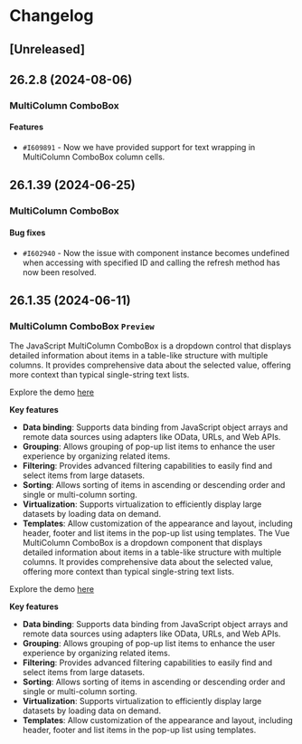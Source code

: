 # Changelog

## [Unreleased]

## 26.2.8 (2024-08-06)

### MultiColumn ComboBox

#### Features

- `#I609891` - Now we have provided support for text wrapping in MultiColumn ComboBox column cells.

## 26.1.39 (2024-06-25)

### MultiColumn ComboBox

#### Bug fixes

- `#I602940` - Now the issue with component instance becomes undefined when accessing with specified ID and calling the refresh method has now been resolved.

## 26.1.35 (2024-06-11)

### MultiColumn ComboBox `Preview`

The JavaScript MultiColumn ComboBox is a dropdown control that displays detailed information about items in a table-like structure with multiple columns. It provides comprehensive data about the selected value, offering more context than typical single-string text lists. 

Explore the demo [here](https://ej2.syncfusion.com/demos/#/fluent2/multicolumn-combobox/default.html)

**Key features**

* **Data binding**: Supports data binding from JavaScript object arrays and remote data sources using adapters like OData, URLs, and Web APIs. 
* **Grouping**: Allows grouping of pop-up list items to enhance the user experience by organizing related items. 
* **Filtering**: Provides advanced filtering capabilities to easily find and select items from large datasets. 
* **Sorting**: Allows sorting of items in ascending or descending order and single or multi-column sorting. 
* **Virtualization**: Supports virtualization to efficiently display large datasets by loading data on demand. 
* **Templates**: Allow customization of the appearance and layout, including header, footer and list items in the pop-up list using templates.
The Vue MultiColumn ComboBox is a dropdown component that displays detailed information about items in a table-like structure with multiple columns. It provides comprehensive data about the selected value, offering more context than typical single-string text lists. 

Explore the demo [here](https://ej2.syncfusion.com/vue/demos/#/fluent2/multicolumn-combobox/default.html)

**Key features**

* **Data binding**: Supports data binding from JavaScript object arrays and remote data sources using adapters like OData, URLs, and Web APIs. 
* **Grouping**: Allows grouping of pop-up list items to enhance the user experience by organizing related items. 
* **Filtering**: Provides advanced filtering capabilities to easily find and select items from large datasets. 
* **Sorting**: Allows sorting of items in ascending or descending order and single or multi-column sorting. 
* **Virtualization**: Supports virtualization to efficiently display large datasets by loading data on demand. 
* **Templates**: Allow customization of the appearance and layout, including header, footer and list items in the pop-up list using templates.